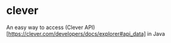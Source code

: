 # clever

An easy way to access (Clever API)[https://clever.com/developers/docs/explorer#api_data] in Java
